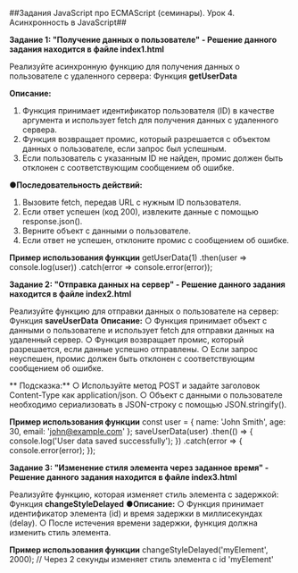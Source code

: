##Задания JavaScript про ECMAScript (семинары). Урок 4. Асинхронность в JavaScript##

**Задание 1: "Получение данных о пользователе"  - Решение данного задания находится в файле index1.html**

Реализуйте асинхронную функцию для получения данных о пользователе с удаленного сервера:
Функция **getUserData**

**Описание:**
1. Функция принимает идентификатор пользователя (ID) в качестве аргумента и использует fetch для получения данных с удаленного сервера.
2. Функция возвращает промис, который разрешается с объектом данных о пользователе, если запрос был успешным.
3. Если пользователь с указанным ID не найден, промис должен быть отклонен с соответствующим сообщением об ошибке.
   
●**Последовательность действий:**
1. Вызовите fetch, передав URL с нужным ID пользователя.
2. Если ответ успешен (код 200), извлеките данные с помощью response.json().
3. Верните объект с данными о пользователе.
4. Если ответ не успешен, отклоните промис с сообщением об ошибке.
   
**Пример использования функции**
getUserData(1)
.then(user => console.log(user))
.catch(error => console.error(error));

**Задание 2: "Отправка данных на сервер" - Решение данного задания находится в файле index2.html**

Реализуйте функцию для отправки данных о пользователе на сервер:
Функция **saveUserData**
**Описание:**
○ Функция принимает объект с данными о пользователе и использует fetch для отправки данных на удаленный сервер.
○ Функция возвращает промис, который разрешается, если данные успешно отправлены.
○ Если запрос неуспешен, промис должен быть отклонен с соответствующим сообщением об ошибке.

** Подсказка:**
○ Используйте метод POST и задайте заголовок Content-Type как application/json.
○ Объект с данными о пользователе необходимо сериализовать в JSON-строку с помощью JSON.stringify().

**Пример использования функции**
const user = {
name: 'John Smith',
age: 30,
email: 'john@example.com'
};
saveUserData(user)
.then(() => {
console.log('User data saved successfully');
})
.catch(error => {
console.error(error);
});

**Задание 3: "Изменение стиля элемента через заданное время" - Решение данного задания находится в файле index3.html**

Реализуйте функцию, которая изменяет стиль элемента с задержкой:
Функция **changeStyleDelayed**
●**Описание:**
○ Функция принимает идентификатор элемента (id) и время задержки в миллисекундах (delay).
○ После истечения времени задержки, функция должна изменить стиль элемента.

**Пример использования функции**
changeStyleDelayed('myElement', 2000); // Через 2 секунды изменяет
стиль элемента с id 'myElement'
